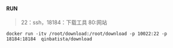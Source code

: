#### RUN
> 22：ssh，18184：下载工具 80:网站
```
docker run -itv /root/download:/root/download -p 10022:22 -p 18184:18184  qinbatista/download
```
